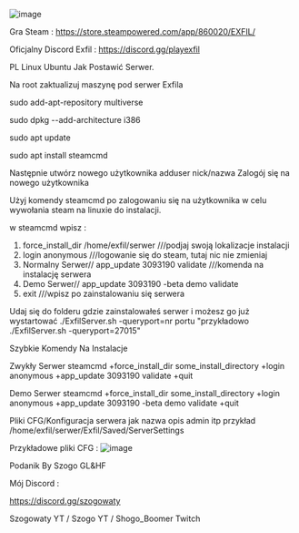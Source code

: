 ![image](https://github.com/user-attachments/assets/490f33d6-edc5-4214-9177-3fcca5f71407)

Gra Steam :
https://store.steampowered.com/app/860020/EXFIL/

Oficjalny Discord Exfil :
https://discord.gg/playexfil





PL Linux  Ubuntu Jak Postawić Serwer.

Na root zaktualizuj maszynę pod serwer Exfila

sudo add-apt-repository multiverse

sudo dpkg --add-architecture i386

sudo apt update

sudo apt install steamcmd

Następnie utwórz  nowego użytkownika  adduser nick/nazwa
Zalogój się na nowego użytkownika

Użyj komendy steamcmd po zalogowaniu się na użytkownika w celu wywołania steam na linuxie do instalacji.

w steamcmd wpisz :
1.    force_install_dir /home/exfil/serwer  ///podjaj swoją lokalizacje instalacji
2.    login anonymous    ///logowanie się do steam, tutaj nic nie zmieniaj
3.    Normalny Serwer//  app_update 3093190 validate   ///komenda na instalację serwera
4.    Demo Serwer//   app_update 3093190 -beta demo validate
5.    exit   ///wpisz po zainstalowaniu się serwera

Udaj się do folderu gdzie zainstalowałeś serwer i możesz go już wystartować 
./ExfilServer.sh -queryport=nr portu  "przykładowo  ./ExfilServer.sh -queryport=27015"

Szybkie Komendy Na Instalacje 
 
 Zwykły Serwer    steamcmd +force_install_dir some_install_directory +login anonymous +app_update 3093190 validate +quit

 Demo Serwer      steamcmd +force_install_dir some_install_directory +login anonymous +app_update 3093190 -beta demo validate +quit  


Pliki CFG/Konfiguracja serwera jak nazwa opis admin itp  przykład /home/exfil/serwer/Exfil/Saved/ServerSettings

Przykładowe pliki CFG :
![image](https://github.com/user-attachments/assets/6064cd8f-7d25-4655-b4b6-522c4895db44)

Podanik By Szogo GL&HF

Mój Discord :

https://discord.gg/szogowaty

Szogowaty YT / Szogo YT / Shogo_Boomer Twitch
